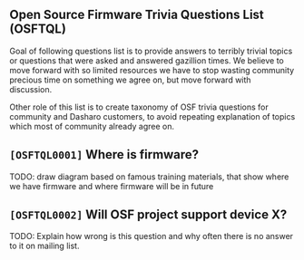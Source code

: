 Open Source Firmware Trivia Questions List (OSFTQL)
---------------------------------------------------

Goal of following questions list is to provide answers to terribly trivial
topics or questions that were asked and answered gazillion times. We believe to
move forward with so limited resources we have to stop wasting community
precious time on something we agree on, but move forward with discussion.

Other role of this list is to create taxonomy of OSF trivia questions for
community and Dasharo customers, to avoid repeating explanation of topics which
most of community already agree on.

## `[OSFTQL0001]` Where is firmware?

TODO: draw diagram based on famous training materials, that show where we have
firmware and where firmware will be in future

## `[OSFTQL0002]` Will OSF project support device X?

TODO: Explain how wrong is this question and why often there is no answer to it
on mailing list.
